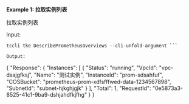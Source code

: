 **Example 1: 拉取实例列表**

拉取实例列表

Input: 

```
tccli tke DescribePrometheusOverviews --cli-unfold-argument ```

Output: 
```
{
    "Response": {
        "Instances": [
            {
                "Status": "running",
                "VpcId": "vpc-dsajgfksj",
                "Name": "测试实例",
                "InstanceId": "prom-sdsahfuf",
                "COSBucket": "prometheus-prom-xdfsfffwed-data-1234567898",
                "SubnetId": "subnet-hjkghjgjk"
            }
        ],
        "Total": 1,
        "RequestId": "0e5873a3-8525-41c1-9ba9-dshjahdfkjfhg"
    }
}
```

